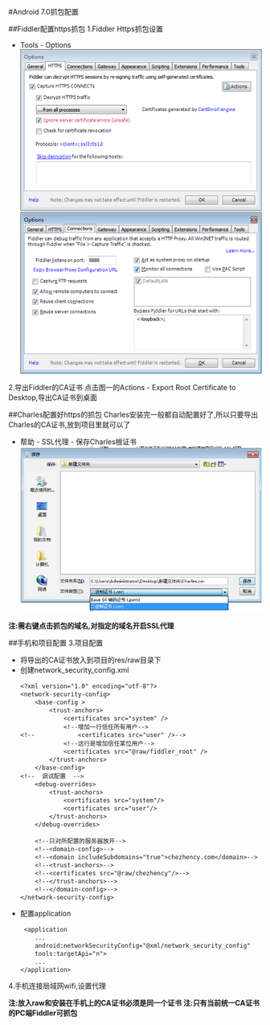 #Android 7.0抓包配置

##Fiddler配置https抓包
1.Fiddler Https抓包设置
- Tools - Options
	![](./images/android_o_fiddler1.png)
	![](./images/android_o_fiddler2.png)

2.导出Fiddler的CA证书
点击图一的Actions - Export Root Certificate to Desktop,导出CA证书到桌面

##Charles配置好https的抓包
Charles安装完一般都自动配置好了,所以只要导出Charles的CA证书,放到项目里就可以了
- 帮助 - SSL代理 - 保存Charles根证书
	![](./images/android_o_charles.png)

**注:需右键点击抓包的域名,对指定的域名开启SSL代理**

##手机和项目配置
3.项目配置
- 将导出的CA证书放入到项目的res/raw目录下
- 创建network_security_config.xml
	```
	<?xml version="1.0" encoding="utf-8"?>
	<network-security-config>
	    <base-config >
	        <trust-anchors>
	            <certificates src="system" />
	            <!--增加一行信任所有用户-->
	<!--            <certificates src="user" />-->
	            <!--这行是增加信任某位用户-->
	            <certificates src="@raw/fiddler_root" />
	        </trust-anchors>
	    </base-config>
	<!--  调试配置  -->
	    <debug-overrides>
	        <trust-anchors>
	            <certificates src="system"/>
	            <certificates src="user"/>
	        </trust-anchors>
	    </debug-overrides>
	
	    <!--只对所配置的服务器放开-->
	    <!--<domain-config>-->
	    <!--<domain includeSubdomains="true">chezhency.com</domain>-->
	    <!--<trust-anchors>-->
	    <!--<certificates src="@raw/chezhency"/>-->
	    <!--</trust-anchors>-->
	    <!--</domain-config>-->
	</network-security-config>
	```
- 配置application
	```
	 <application
        ...
        android:networkSecurityConfig="@xml/network_security_config"
        tools:targetApi="n">
		...
	</application>
	```

4.手机连接局域网wifi,设置代理

**注:放入raw和安装在手机上的CA证书必须是同一个证书**
**注:只有当前统一CA证书的PC端Fiddler可抓包**